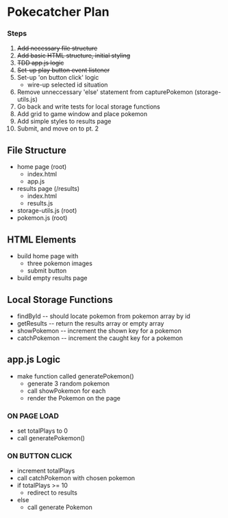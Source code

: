 # Pokecatcher Plan

### Steps

1. ~~Add necessary file structure~~
2. ~~Add basic HTML structure, initial styling~~
3. ~~TDD app.js logic~~
4. ~~Set-up play button event listener~~
5. Set-up 'on button click' logic
    - wire-up selected id situation
6. Remove unneccessary 'else' statement from capturePokemon (storage-utils.js)
7. Go back and write tests for local storage functions
8. Add grid to game window and place pokemon
9. Add simple styles to results page
10. Submit, and move on to pt. 2

## File Structure

-   home page (root)
    -   index.html
    -   app.js
-   results page (/results)
    -   index.html
    -   results.js
-   storage-utils.js (root)
-   pokemon.js (root)

## HTML Elements

-   build home page with
    -   three pokemon images
    -   submit button
-   build empty results page

## Local Storage Functions

-   findById -- should locate pokemon from pokemon array by id
-   getResults -- return the results array or empty array
-   showPokemon -- increment the shown key for a pokemon
-   catchPokemon -- increment the caught key for a pokemon

## app.js Logic

-   make function called generatePokemon()
    -   generate 3 random pokemon
    -   call showPokemon for each
    -   render the Pokemon on the page

### ON PAGE LOAD

-   set totalPlays to 0
-   call generatePokemon()

### ON BUTTON CLICK

-   increment totalPlays
-   call catchPokemon with chosen pokemon
-   if totalPlays >= 10
    -   redirect to results
-   else
    -   call generate Pokemon
